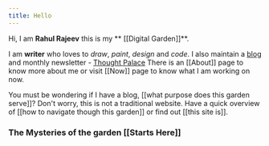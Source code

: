 ```yaml
---
title: Hello
---
```



Hi, I am **Rahul Rajeev** this is my ** [[Digital Garden]]**. 

I am **writer** who loves to *draw*, *paint*, *design* and *code*. I also maintain a [blog](https://blog.rahulrajeev.net) and monthly newsletter - [Thought Palace](https://blog.rahulrajeev.net/#/portal) There is an [[About]] page to know more about me or visit [[Now]] page to know what I am working on now.

You must be wondering if I have a blog, [[what purpose does this garden serve]]?
Don't worry, this is not a traditional website. Have a quick overview of [[how to navigate though this garden]] or find out [[this site is]].

### The Mysteries of the garden [[Starts Here]]


